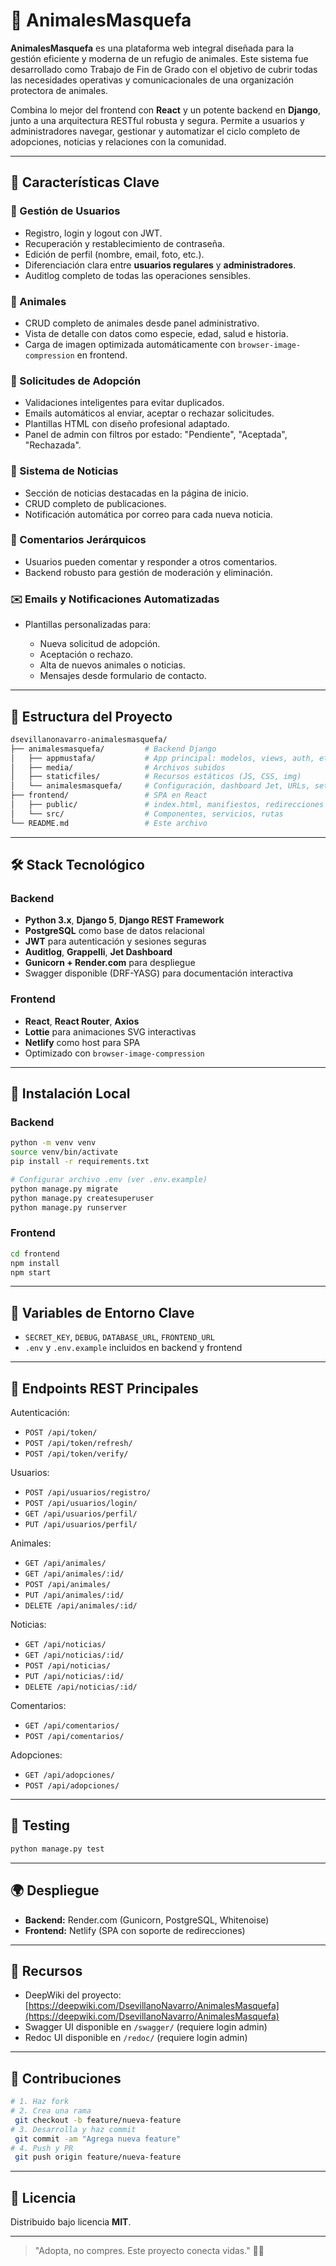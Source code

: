 # 🐾 AnimalesMasquefa

**AnimalesMasquefa** es una plataforma web integral diseñada para la gestión eficiente y moderna de un refugio de animales. Este sistema fue desarrollado como Trabajo de Fin de Grado con el objetivo de cubrir todas las necesidades operativas y comunicacionales de una organización protectora de animales.

Combina lo mejor del frontend con **React** y un potente backend en **Django**, junto a una arquitectura RESTful robusta y segura. Permite a usuarios y administradores navegar, gestionar y automatizar el ciclo completo de adopciones, noticias y relaciones con la comunidad.

---

## 🧩 Características Clave

### 👥 Gestión de Usuarios

* Registro, login y logout con JWT.
* Recuperación y restablecimiento de contraseña.
* Edición de perfil (nombre, email, foto, etc.).
* Diferenciación clara entre **usuarios regulares** y **administradores**.
* Auditlog completo de todas las operaciones sensibles.

### 🐾 Animales

* CRUD completo de animales desde panel administrativo.
* Vista de detalle con datos como especie, edad, salud e historia.
* Carga de imagen optimizada automáticamente con `browser-image-compression` en frontend.

### 📨 Solicitudes de Adopción

* Validaciones inteligentes para evitar duplicados.
* Emails automáticos al enviar, aceptar o rechazar solicitudes.
* Plantillas HTML con diseño profesional adaptado.
* Panel de admin con filtros por estado: "Pendiente", "Aceptada", "Rechazada".

### 📰 Sistema de Noticias

* Sección de noticias destacadas en la página de inicio.
* CRUD completo de publicaciones.
* Notificación automática por correo para cada nueva noticia.

### 💬 Comentarios Jerárquicos

* Usuarios pueden comentar y responder a otros comentarios.
* Backend robusto para gestión de moderación y eliminación.

### ✉️ Emails y Notificaciones Automatizadas

* Plantillas personalizadas para:

  * Nueva solicitud de adopción.
  * Aceptación o rechazo.
  * Alta de nuevos animales o noticias.
  * Mensajes desde formulario de contacto.

---

## 📂 Estructura del Proyecto

```bash
dsevillanonavarro-animalesmasquefa/
├── animalesmasquefa/         # Backend Django
│   ├── appmustafa/           # App principal: modelos, views, auth, etc.
│   ├── media/                # Archivos subidos
│   ├── staticfiles/          # Recursos estáticos (JS, CSS, img)
│   └── animalesmasquefa/     # Configuración, dashboard Jet, URLs, settings
├── frontend/                 # SPA en React
│   ├── public/               # index.html, manifiestos, redirecciones
│   └── src/                  # Componentes, servicios, rutas
└── README.md                 # Este archivo
```

---

## 🛠️ Stack Tecnológico

### Backend

* **Python 3.x**, **Django 5**, **Django REST Framework**
* **PostgreSQL** como base de datos relacional
* **JWT** para autenticación y sesiones seguras
* **Auditlog**, **Grappelli**, **Jet Dashboard**
* **Gunicorn + Render.com** para despliegue
* Swagger disponible (DRF-YASG) para documentación interactiva

### Frontend

* **React**, **React Router**, **Axios**
* **Lottie** para animaciones SVG interactivas
* **Netlify** como host para SPA
* Optimizado con `browser-image-compression`

---

## 🚀 Instalación Local

### Backend

```bash
python -m venv venv
source venv/bin/activate
pip install -r requirements.txt

# Configurar archivo .env (ver .env.example)
python manage.py migrate
python manage.py createsuperuser
python manage.py runserver
```

### Frontend

```bash
cd frontend
npm install
npm start
```

---

## 🔐 Variables de Entorno Clave

* `SECRET_KEY`, `DEBUG`, `DATABASE_URL`, `FRONTEND_URL`
* `.env` y `.env.example` incluidos en backend y frontend

---

## 📃 Endpoints REST Principales

Autenticación:

* `POST /api/token/`
* `POST /api/token/refresh/`
* `POST /api/token/verify/`

Usuarios:

* `POST /api/usuarios/registro/`
* `POST /api/usuarios/login/`
* `GET /api/usuarios/perfil/`
* `PUT /api/usuarios/perfil/`

Animales:

* `GET /api/animales/`
* `GET /api/animales/:id/`
* `POST /api/animales/`
* `PUT /api/animales/:id/`
* `DELETE /api/animales/:id/`

Noticias:

* `GET /api/noticias/`
* `GET /api/noticias/:id/`
* `POST /api/noticias/`
* `PUT /api/noticias/:id/`
* `DELETE /api/noticias/:id/`

Comentarios:

* `GET /api/comentarios/`
* `POST /api/comentarios/`

Adopciones:

* `GET /api/adopciones/`
* `POST /api/adopciones/`

---

## 🧪 Testing

```bash
python manage.py test
```

---

## 🌍 Despliegue

* **Backend:** Render.com (Gunicorn, PostgreSQL, Whitenoise)
* **Frontend:** Netlify (SPA con soporte de redirecciones)

---

## 🔗 Recursos

* DeepWiki del proyecto: [https://deepwiki.com/DsevillanoNavarro/AnimalesMasquefa](https://deepwiki.com/DsevillanoNavarro/AnimalesMasquefa)
* Swagger UI disponible en `/swagger/` (requiere login admin)
* Redoc UI disponible en `/redoc/` (requiere login admin)

---

## 🤝 Contribuciones

```bash
# 1. Haz fork
# 2. Crea una rama
 git checkout -b feature/nueva-feature
# 3. Desarrolla y haz commit
 git commit -am "Agrega nueva feature"
# 4. Push y PR
 git push origin feature/nueva-feature
```

---

## 📄 Licencia

Distribuido bajo licencia **MIT**.

---

> "Adopta, no compres. Este proyecto conecta vidas." 🐶🐱
